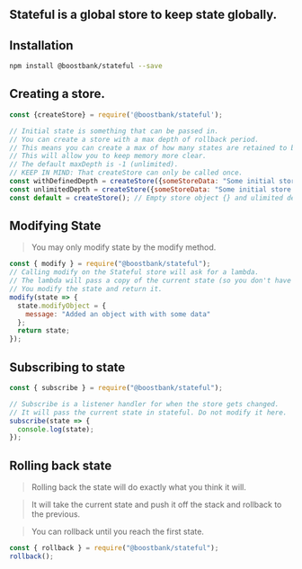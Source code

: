 ## Stateful is a global store to keep state globally.

## Installation

```sh
npm install @boostbank/stateful --save
```

## Creating a store.

```javascript
const {createStore} = require('@boostbank/stateful');

// Initial state is something that can be passed in.
// You can create a store with a max depth of rollback period.
// This means you can create a max of how many states are retained to be rolled back.
// This will allow you to keep memory more clear.
// The default maxDepth is -1 (unlimited).
// KEEP IN MIND: That createStore can only be called once.
const withDefinedDepth = createStore({someStoreData: "Some initial store data"}, 10); // Depth of 10.
const unlimitedDepth = createStore({someStoreData: "Some initial store data"}); // unlimited depth
const default = createStore(); // Empty store object {} and ulimited depth.
```

## Modifying State

> You may only modify state by the modify method.

```javascript
const { modify } = require("@boostbank/stateful");
// Calling modify on the Stateful store will ask for a lambda.
// The lambda will pass a copy of the current state (so you don't have to keep track of immutability)
// You modify the state and return it.
modify(state => {
  state.modifyObject = {
    message: "Added an object with with some data"
  };
  return state;
});
```

## Subscribing to state

```javascript
const { subscribe } = require("@boostbank/stateful");

// Subscribe is a listener handler for when the store gets changed.
// It will pass the current state in stateful. Do not modify it here.
subscribe(state => {
  console.log(state);
});
```

## Rolling back state

> Rolling back the state will do exactly what you think it will.

> It will take the current state and push it off the stack and rollback to the previous.

> You can rollback until you reach the first state.

```javascript
const { rollback } = require("@boostbank/stateful");
rollback();
```
